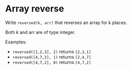 # Array reverse
Write `reversed(k, arr)` that reverses an array for k places.

Both k and arr are of type integer.

Examples:
* `reversed([1,2,3], 2)` returns `[2,3,1]`
* `reversed([4,7,2], 1)` returns `[2,4,7]`
* `reversed([4,7,2], 0)` returns `[4,7,2]`


